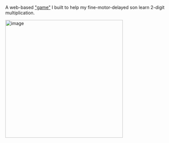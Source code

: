 A web-based ["game"](https://mathbowl.vercel.app) I built to help my fine-motor-delayed son learn 2-digit multiplication. 


<img width="369" alt="image" src="https://user-images.githubusercontent.com/330087/197654552-1ffcee2e-4bd2-4917-ac27-a7753674002f.png">
